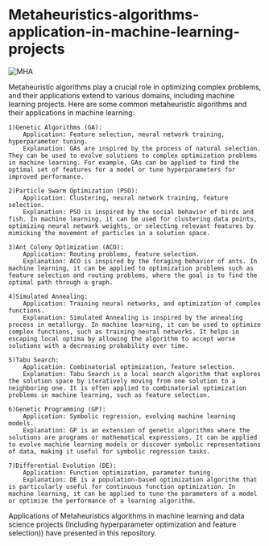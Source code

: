 # Metaheuristics-algorithms-application-in-machine-learning-projects
![MHA](https://s30.picofile.com/file/8469736792/ml_e1610553826718.jpg)

Metaheuristic algorithms play a crucial role in optimizing complex problems, and their applications extend to various domains, including machine learning projects. Here are some common metaheuristic algorithms and their applications in machine learning:

    1)Genetic Algorithms (GA):
        Application: Feature selection, neural network training, hyperparameter tuning.
        Explanation: GAs are inspired by the process of natural selection. They can be used to evolve solutions to complex optimization problems in machine learning. For example, GAs can be applied to find the optimal set of features for a model or tune hyperparameters for improved performance.

    2)Particle Swarm Optimization (PSO):
        Application: Clustering, neural network training, feature selection.
        Explanation: PSO is inspired by the social behavior of birds and fish. In machine learning, it can be used for clustering data points, optimizing neural network weights, or selecting relevant features by mimicking the movement of particles in a solution space.

    3)Ant Colony Optimization (ACO):
        Application: Routing problems, feature selection.
        Explanation: ACO is inspired by the foraging behavior of ants. In machine learning, it can be applied to optimization problems such as feature selection and routing problems, where the goal is to find the optimal path through a graph.

    4)Simulated Annealing:
        Application: Training neural networks, and optimization of complex functions.
        Explanation: Simulated Annealing is inspired by the annealing process in metallurgy. In machine learning, it can be used to optimize complex functions, such as training neural networks. It helps in escaping local optima by allowing the algorithm to accept worse solutions with a decreasing probability over time.

    5)Tabu Search:
        Application: Combinatorial optimization, feature selection.
        Explanation: Tabu Search is a local search algorithm that explores the solution space by iteratively moving from one solution to a neighboring one. It is often applied to combinatorial optimization problems in machine learning, such as feature selection.

    6)Genetic Programming (GP):
        Application: Symbolic regression, evolving machine learning models.
        Explanation: GP is an extension of genetic algorithms where the solutions are programs or mathematical expressions. It can be applied to evolve machine learning models or discover symbolic representations of data, making it useful for symbolic regression tasks.

    7)Differential Evolution (DE):
        Application: Function optimization, parameter tuning.
        Explanation: DE is a population-based optimization algorithm that is particularly useful for continuous function optimization. In machine learning, it can be applied to tune the parameters of a model or optimize the performance of a learning algorithm.
Applications of Metaheuristics algorithms  in machine learning and data science projects (Including hyperparameter optimization and feature selection)) have presented in this repository.
